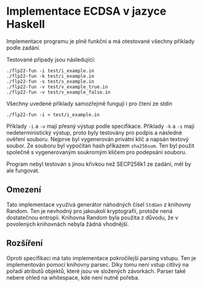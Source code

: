 # Implementace ECDSA v jazyce Haskell

Implementace programu je plně funkční a má otestované všechny příklady podle zadání.



Testované případy jsou následující:

```
./flp22-fun -i test/i_example.in
./flp22-fun -k test/i_example.in
./flp22-fun -s test/s_example.in
./flp22-fun -v test/v_example_true.in
./flp22-fun -v test/v_example_false.in
```

Všechny uvedené příklady samozřejmě fungují i pro čtení ze stdin

```
./flp22-fun -i < test/i_example.in
```

Příklady `-i` a `-v` mají přesný výstup podle specifikace.
Příklady `-k` a `-s` mají nedeterministický výstup, proto byly testovány pro podpis a následné ověření souboru.
Nejprve byl vygenerován privátní klíč a napsán textový soubor.
Ze souboru byl vypočítán hash příkazem `sha256sum`.
Ten byl použit společně s vygenerovaným soukromým klíčem pro podepsání souboru.


Program nebyl testován s jinou křivkou než SECP256k1 ze zadání, měl by ale fungovat.

## Omezení

Tato implementace využívá generátor náhodných čísel `StdGen` z knihovny Random.
Ten je nevhodný pro jakoukoli kryptografii, protože nená dostatečnou entropii.
Knihovna Random byla použita z důvodu, že v povolených knihovnách nebyla žádná vhodnější.

## Rozšíření

Oproti specifikaci má tato implementace pokročilejší parsing vstupu.
Ten je implementován pomocí knihovny parsec.
Díky tomu není vstup citlivý na pořadí atributů objektů, které jsou ve složených závorkách.
Parser také nebere ohled na whitespace, kde není nutně pořeba.

